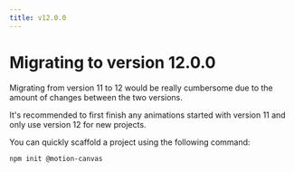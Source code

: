 ```yaml
---
title: v12.0.0
---
```


# Migrating to version 12.0.0

Migrating from version 11 to 12 would be really cumbersome due to the amount of
changes between the two versions.

It's recommended to first finish any animations started with version 11 and only
use version 12 for new projects.

You can quickly scaffold a project using the following command:

```bash
npm init @motion-canvas
```
